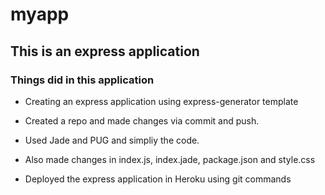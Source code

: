 # myapp

## This is an express application

### Things did in this application

* Creating an express application using express-generator template
* Created a repo and made changes via commit and push.

* Used Jade and PUG and simpliy the code.

* Also made changes in index.js, index.jade, package.json and style.css

* Deployed the express application in Heroku using git commands

